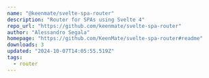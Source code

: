```yaml
---
name: "@keenmate/svelte-spa-router"
description: "Router for SPAs using Svelte 4"
repo_url: "https://github.com/keenmate/svelte-spa-router"
author: "Alessandro Segala"
homepage: "https://github.com/KeenMate/svelte-spa-router#readme"
downloads: 3
updated: "2024-10-07T14:05:55.519Z"
tags: 
  - router
---
```

